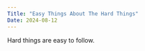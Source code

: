 ```yaml
---
Title: "Easy Things About The Hard Things"
Date: 2024-08-12
---
```


Hard things are easy to follow. 
